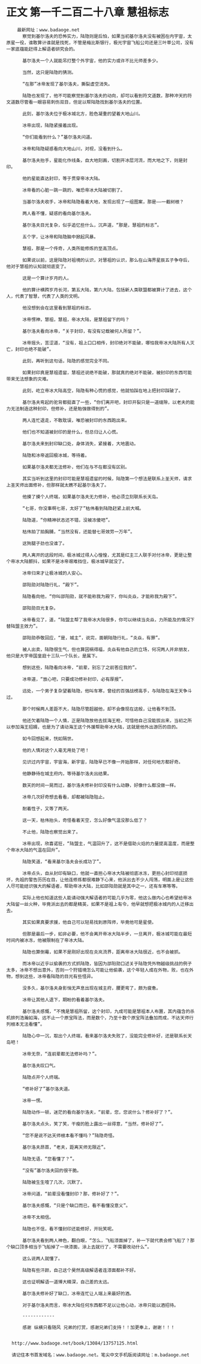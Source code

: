# 正文 第一千二百二十八章 慧祖标志
        最新网址：www.badaoge.net
          察觉到基尔洛夫的恐怖实力，陆隐则是后怕，如果当初基尔洛夫没有被困在内宇宙，太原星一役，谁敢算计谁就是找死，不管是梅比斯银行，极光宇宙飞船公司还是三叶草公司，没有一家底蕴能赶得上解语者研究会的。
      
          基尔洛夫一个人就能吊打整个外宇宙，他的实力或许不比元师差多少。
      
          当然，这只是陆隐的猜测。
      
          “在那”冰帝发现了基尔洛夫，撕裂虚空消失。
      
          陆隐也发现了，他不可能察觉到基尔洛夫的动向，却可以看到符文道数，那种冲天的符文道数尽管看一眼容易刺伤双目，但足以帮陆隐找到基尔洛夫的位置。
      
          此刻，基尔洛夫位于极冰城北方，脸色凝重的望着大地山川。
      
          冰帝出现，陆隐紧接着出现。
      
          “你们能看到什么？”基尔洛夫问道。
      
          冰帝和陆隐疑惑看向大地山川，对视，没看到什么。
      
          基尔洛夫抬手，星能化作线条，自大地刻画，切割开冰层河流，而大地之下，则是封印。
      
          他的星能直达封印，等于贯穿帝冰大陆。
      
          冰帝看的心脏一跳一跳的，唯恐帝冰大陆被切割了。
      
          当基尔洛夫收手，冰帝和陆隐看着大地，发现出现了一组图案，那是——一截树根？
      
          两人看不懂，疑惑的看向基尔洛夫。
      
          基尔洛夫目光复杂，似乎追忆些什么，沉声道，“那是，慧祖的标志”。
      
          五个字，让冰帝和陆隐脑中掀起风暴。
      
          慧祖，那是一个传奇，人类所能修炼的至高顶点。
      
          如果说以前，这是陆隐对祖境的认识，对慧祖的认识，那么在山海界星辰五子争夺后，他对于慧祖的认知就彻底变了。
      
          这是一个算计岁月的人。
      
          他的算计横跨岁月长河，第五大陆，第六大陆，包括新人类联盟都被算计了进去，这个人，代表了智慧，代表了人类的文明。
      
          他没想到会在这里看到慧祖的标志。
      
          冰帝愣神，慧祖，慧祖，帝冰大陆，是慧祖留下的吗？
      
          基尔洛夫看向冰帝，“关于封印，有没有记载被何人所留？”。
      
          冰帝摇头，苦涩道，“没有，祖上口口相传，封印绝对不能破，哪怕我帝冰大陆所有人灭亡，封印也绝不能破”。
      
          此刻，再听到这句话，陆隐的感觉完全不同。
      
          如果封印真是慧祖遗留，慧祖还说绝不能破，那就真的绝对不能破，被封印的东西可能带来无法想象的灾难。
      
          此刻，屹立帝冰大陆高空，陆隐有种心慌的感觉，他就怕踩在地上把封印踩破了。
      
          基尔洛夫弯起的驼背都挺直了一些，“你们离开吧，封印开裂只是一道缝隙，以老夫的能力无法制造这种封印，但修补，还是勉强做得到的”。
      
          两人连忙退走，不敢耽误，唯恐被封印的东西跑出来。
      
          他们也不知道被封印的是什么，但总归让人心慌。
      
          基尔洛夫来到封印缺口处，身体消失，紧接着，大地震动。
      
          陆隐和冰帝返回极冰城，等待着。
      
          如果基尔洛夫都无法修补，他们在与不在都没有区别。
      
          其实当听到这里的封印可能是慧祖遗留的时候，陆隐第一个想法是联系上圣天师，请求上圣天师出面修补，但那样就太瞧不起基尔洛夫了。
      
          他摸了摸个人终端，如果基尔洛夫无力修补，他必须立刻联系长天岛。
      
          “七哥，你没事啊七哥，太好了”枯伟看到陆隐赶紧上前大喊。
      
          陆隐道，“你精神状态还不错，没被冻傻吧”。
      
          枯伟拍了拍胸脯，“当然没有，还能替七哥效劳一万年”。
      
          这狗腿子劲也没谁了。
      
          两人离开的这段时间，极冰城过得人心惶惶，尤其是红主三人联手对付冰帝，更是让整个帝冰大陆颤抖，如果不是冰帝艰难挡住，极冰城早就没了。
      
          冰帝归来才让极冰城的人安心。
      
          邵阳勋对陆隐行礼，“殿下”。
      
          陆隐看向他，“你叫邵阳勋，就不能称我为殿下，你叫炎焱，才能称我为殿下”。
      
          邵阳勋目光复杂。
      
          冰帝看见了，道，“陆盟主帮了我帝冰大陆很多，你可以继续当炎焱，力所能及的情况下替陆盟主效力”。
      
          邵阳勋恭敬回应，“是，城主”，说完，面朝陆隐行礼，“炎焱，有罪”。
      
          被人出卖，陆隐很生气，但也算因祸得福，炎焱有他自己的立场，何况两人并非朋友，他只是大宇帝国皇庭十三队一个队长，是属下。
      
          想到这些，陆隐看向冰帝，“前辈，别忘了之前答应我的”。
      
          冰帝道，“放心吧，只要成功修补封印，必有厚报”。
      
          远处，一个男子复杂望着陆隐，他叫车寒，曾经的百强战榜高手，与陆隐在海王天争斗过。
      
          那个时候两人差距不大，陆隐尽管超越他，却不会像现在这般，让他看不到顶。
      
          他还欠着陆隐一个人情，正是陆隐放他去拔海王枪，可惜他自己没能拔出来，当初之所以参加海王招婿，也是为了请动海王这个外援帮助帝冰大陆，这就是他外出游历的目的。
      
          如今回想起来，恍如隔世。
      
          他的人情对这个人毫无用处了吧！
      
          见识过内宇宙，宇宙海，新宇宙，陆隐早已不像一开始那样，对任何地方都好奇。
      
          他静静待在城主府内，等待基尔洛夫出结果。
      
          数天的时间一晃而过，基尔洛夫修补封印没有什么动静，好像什么都没做一样。
      
          冰帝几次好奇想去看看，却都被陆隐阻止。
      
          耐着性子，又等了两天。
      
          这一天，枯伟抬头，奇怪看着天空，怎么好像气温没那么低了？
      
          不止他，陆隐也察觉出来了。
      
          冰帝出现，欣喜诺狂，“陆盟主，气温回升了，这不是借助火焰的力量提高温度，而是整个帝冰大陆的气温在回升”。
      
          陆隐笑道，“看来基尔洛夫会长成功了”。
      
          冰帝点头，自从封印有缺口，他就一直担心帝冰大陆被彻底冰冻，更担心封印彻底损坏，先祖的警告历历在目，让他连修炼都很难静下心来，他派出去不少人闯荡，明面上是让这些人尽可能结识强大的解语者，帮助帝冰大陆，比如邵阳勋就是其中之一，还有车寒等等。
      
          实际上他也知道这些人能请动强大解语者的可能几乎为零，他这么做内心也希望给帝冰大陆留一丝火种，毕竟派出去的都是精英，如果不是祖上有令，他早就想把极冰城内的人迁移出去。
      
          其实如果真要求援，他自己可以轻易找到原阵师，毕竟他可是星使。
      
          但那是最后一步，如非必要，他不会离开帝冰大陆半步，一旦离开，极冰城可能在最短时间内被冰冻，他被限制在了帝冰大陆。
      
          陆隐也算倒霉，如果不是刚好出现在炎岚流界，距离帝冰大陆很近，也不会被抓。
      
          而冰帝以近乎以偷袭的方式抓陆隐，皆因为邵阳勋口述关于陆隐凭外物越级挑战的例子太多，冰帝不想出意外，否则一个狩猎境怎么可能让他偷袭，这个年轻人成在外物，败，也在外物，想到这些，冰帝看陆隐的目光有些怪异。
      
          没多久，基尔洛夫身影悄无声息出现在城主府，腰更弯了，颇为疲惫。
      
          冰帝让其他人退下，期盼的看着基尔洛夫。
      
          基尔洛夫感慨，“不愧是慧祖所留，这个封印，九成可能是慧祖本人布置，其内蕴含的杀机排列浩瀚如海，远不止一个原宝阵法，而是数个，乃至十数个原宝阵法叠加而成，不达天师行列根本无法看懂”。
      
          陆隐心中一沉，取出个人终端，看来基尔洛夫失败了，没能完全修补好，还是联系长天岛吧！
      
          冰帝无奈，“连前辈都无法修补吗？”。
      
          基尔洛夫叹口气。
      
          陆隐点开个人终端。
      
          “修补好了”基尔洛夫道。
      
          冰帝一愣。
      
          陆隐动作一顿，迷茫的看向基尔洛夫，“前辈，您，您说什么？修补好了？”。
      
          基尔洛夫点头，笑了笑，干瘦的脸上露出一丝得意，“当然，修补好了”。
      
          “您不是说不达天师根本看不懂吗？”陆隐奇怪。
      
          基尔洛夫昂首，“老夫，距离天师无限近”。
      
          陆隐无语，“您看懂了？”。
      
          “没有”基尔洛夫回的很干脆。
      
          陆隐被生生噎了几次，沉默了。
      
          冰帝问道，“前辈没看懂封印？那，修补好了？”。
      
          基尔洛夫感慨，“只是个缺口而已，看不看懂没意义”。
      
          冰帝不太相信。
      
          陆隐也不信，看不懂封印还能修好，开玩笑呢。
      
          基尔洛夫看到两人神色，翻白眼，“怎么，飞船漆面掉了，补一下就代表会修飞船了？那个缺口顶多相当于飞船掉了一块漆面，涂上去就行了，不需要改动什么”。
      
          这么说两人就懂了。
      
          陆隐有些汗颜，自己这个昊然高级解语者连漆面都补不好。
      
          这也证明解语一道博大精深，自己差的太远。
      
          基尔洛夫修补好了缺口，冰帝连忙让人端上来最好的酒。
      
          对于基尔洛夫而言，帝冰大陆任何东西都不足以让他心动，冰帝只能以酒招待。
      
          ------------
      
          感谢 纵横只看随风 兄弟的打赏，感谢兄弟们支持！！加更奉上，谢谢！！！
      
      
      http://www.badaoge.net/book/13084/13757125.html
      
      请记住本书首发域名：www.badaoge.net。笔尖中文手机版阅读网址：m.badaoge.net